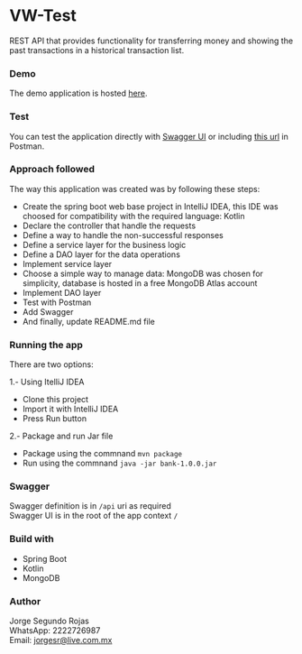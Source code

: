 # VW-Test
REST API that provides functionality for transferring money and
showing the past transactions in a historical transaction list.

### Demo
The demo application is hosted [here](http://45.79.149.154:8080). 

### Test
You can test the application directly with [Swagger UI](http://45.79.149.154:8080) or including [this url]([here](https://www.getpostman.com/collections/bd567c9bc5d69efe4121)) in Postman.

### Approach followed

The way this application was created was by following these steps:

* Create the spring boot web base project in IntelliJ IDEA, this IDE was choosed for compatibility with the required language: Kotlin 
* Declare the controller that handle the requests
* Define a way to handle the non-successful responses
* Define a service layer for the business logic
* Define a DAO layer for the data operations
* Implement service layer
* Choose a simple way to manage data: MongoDB was chosen for simplicity, database is hosted in a free MongoDB Atlas account
* Implement DAO layer
* Test with Postman
* Add Swagger
* And finally, update README.md file
 

### Running the app

There are two options:

1.- Using ItelliJ IDEA
* Clone this project 
* Import it with IntelliJ IDEA
* Press Run button

2.- Package and run Jar file
* Package using the commnand `mvn package` 
* Run using the commnand `java -jar bank-1.0.0.jar`
  

### Swagger
Swagger definition is in `/api` uri as required  
Swagger UI is in the root of the app context `/`

### Build with

* Spring Boot
* Kotlin
* MongoDB

### Author
Jorge Segundo Rojas  
WhatsApp: 2222726987  
Email: jorgesr@live.com.mx    